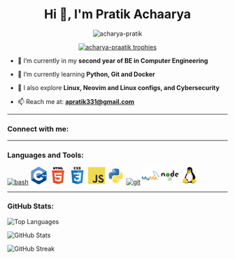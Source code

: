 <h1 align="center">Hi 👋, I'm Pratik Achaarya</h1>
<p align="center">
  <img src="https://komarev.com/ghpvc/?username=acharya-praatik&label=Profile%20views&color=0e75b6&style=flat" alt="acharya-pratik" />
</p>

<p align="center">
  <a href="https://github.com/ryo-ma/github-profile-trophy">
    <img src="https://github-profile-trophy.vercel.app/?username=acharya-praatik&theme=dracula" alt="acharya-praatik trophies" />
  </a>
</p>

- 🔭 I’m currently in my **second year of BE in Computer Engineering**

- 🌱 I’m currently learning **Python, Git and Docker**

- 🧠 I also explore **Linux, Neovim and Linux configs, and Cybersecurity**

- 📫 Reach me at: **apratik331@gmail.com**

---

<h3 align="left">Connect with me:</h3>
<p align="left">
  <!-- Add links when available -->
  <!-- <a href="https://twitter.com/YOUR_HANDLE" target="blank"><img src="https://img.shields.io/twitter/follow/YOUR_HANDLE?logo=twitter&style=for-the-badge" alt="Twitter Follow"/></a> -->
</p>

---

<h3 align="left">Languages and Tools:</h3>
<p align="left">
  <a href="https://www.gnu.org/software/bash/" target="_blank"><img src="https://www.vectorlogo.zone/logos/gnu_bash/gnu_bash-icon.svg" alt="bash" width="40" height="40"/></a>
  <a href="https://www.w3schools.com/cpp/" target="_blank"><img src="https://raw.githubusercontent.com/devicons/devicon/master/icons/cplusplus/cplusplus-original.svg" alt="cpp" width="40" height="40"/></a>
  <a href="https://www.w3schools.com/html/" target="_blank"><img src="https://raw.githubusercontent.com/devicons/devicon/master/icons/html5/html5-original-wordmark.svg" alt="html" width="40" height="40"/></a>
  <a href="https://www.w3schools.com/css/" target="_blank"><img src="https://raw.githubusercontent.com/devicons/devicon/master/icons/css3/css3-original-wordmark.svg" alt="css" width="40" height="40"/></a>
  <a href="https://developer.mozilla.org/en-US/docs/Web/JavaScript" target="_blank"><img src="https://raw.githubusercontent.com/devicons/devicon/master/icons/javascript/javascript-original.svg" alt="js" width="40" height="40"/></a>
  <a href="https://www.python.org" target="_blank"><img src="https://raw.githubusercontent.com/devicons/devicon/master/icons/python/python-original.svg" alt="python" width="40" height="40"/></a>
  <a href="https://git-scm.com/" target="_blank"><img src="https://www.vectorlogo.zone/logos/git-scm/git-scm-icon.svg" alt="git" width="40" height="40"/></a>
  <a href="https://www.mysql.com/" target="_blank"><img src="https://raw.githubusercontent.com/devicons/devicon/master/icons/mysql/mysql-original-wordmark.svg" alt="mysql" width="40" height="40"/></a>
  <a href="https://nodejs.org" target="_blank"><img src="https://raw.githubusercontent.com/devicons/devicon/master/icons/nodejs/nodejs-original-wordmark.svg" alt="nodejs" width="40" height="40"/></a>
  <a href="https://www.linux.org/" target="_blank"><img src="https://raw.githubusercontent.com/devicons/devicon/master/icons/linux/linux-original.svg" alt="linux" width="40" height="40"/></a>
</p>

---

<h3 align="left">GitHub Stats:</h3>

<p align="left">
  <img src="https://github-readme-stats.vercel.app/api/top-langs?username=acharya-praatik&show_icons=true&locale=en&layout=compact" alt="Top Languages" />
</p>

<p align="left">
  <img src="https://github-readme-stats.vercel.app/api?username=acharya-praatik&show_icons=true&locale=en" alt="GitHub Stats" />
</p>

<p align="left">
  <img src="https://github-readme-streak-stats.herokuapp.com/?user=acharya-praatik" alt="GitHub Streak" />
</p>
